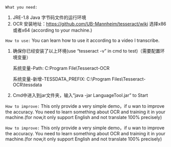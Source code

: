 ﻿```What you need:```
1.	JRE-1.8
Java 字节码文件的运行环境
2.	OCR
安装地址：https://github.com/UB-Mannheim/tesseract/wiki
选择x86或者x64 	(according to your machine.)

```How to use:```
	You can learn how to use it according to a video I transcribe.

1.	确保你已经安装了以上环境(use “tesseract -v” in cmd to test)（需要配置环境变量）



	系统变量-Path:			  C:Program File\Tesseract-OCR

	系统变量-新增-TESSDATA_PREFIX:	C:\Program Files\Tesseract-OCR\tessdata


2.	Cmd中进入到jar文件夹，输入”java -jar LanguageTool.jar” to Start





```How to improve:```
	This only provide a very simple demo，if u wan to improve the accuracy.
You need to learn something about OCR and training it in your machine.(for now,it only support English and not translate 100% precisely)


```How to improve:```
	This only provide a very simple demo，if u wan to improve the accuracy.
You need to learn something about OCR and training it in your machine.(for now,it only support English and not translate 100% precisely)
